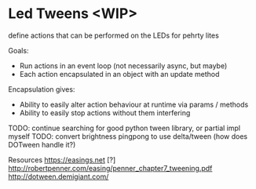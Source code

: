 # Led Tweens \<WIP\>
define actions that can be performed on the LEDs for pehrty lites

Goals:
* Run actions in an event loop (not necessarily async, but maybe)
* Each action encapsulated in an object with an update method

Encapsulation gives:
* Ability to easily alter action behaviour at runtime via params / methods
* Ability to easily stop actions without them interfering

TODO: continue searching for good python tween library, or partial impl myself 
TODO:  convert brightness pingpong to use delta/tween (how does DOTween handle it?)

Resources
https://easings.net
\[?\] http://robertpenner.com/easing/penner_chapter7_tweening.pdf
http://dotween.demigiant.com/


